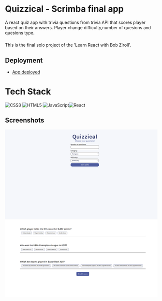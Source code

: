# Quizzical - Scrimba final app

A react quiz app with trivia questions from trivia API that scores player based on their answers. Player change difficulty,number of quesions and quesions type.

#####

This is the final solo project of the 'Learn React with Bob Ziroll'.


## Deployment

 - [App deployed ](https://enchanting-stroopwafel-2b0e21.netlify.app/)



# Tech Stack
![CSS3](https://img.shields.io/badge/css3-%231572B6.svg?style=for-the-badge&logo=css3&logoColor=white) ![HTML5](https://img.shields.io/badge/html5-%23E34F26.svg?style=for-the-badge&logo=html5&logoColor=white) ![JavaScript](https://img.shields.io/badge/javascript-%23323330.svg?style=for-the-badge&logo=javascript&logoColor=%23F7DF1E)![React](https://img.shields.io/badge/react-%2320232a.svg?style=for-the-badge&logo=react&logoColor=%2361DAFB)

## Screenshots

![App Screenshot](./firstimg.png)
![App Screenshot](./secondimg.png)

